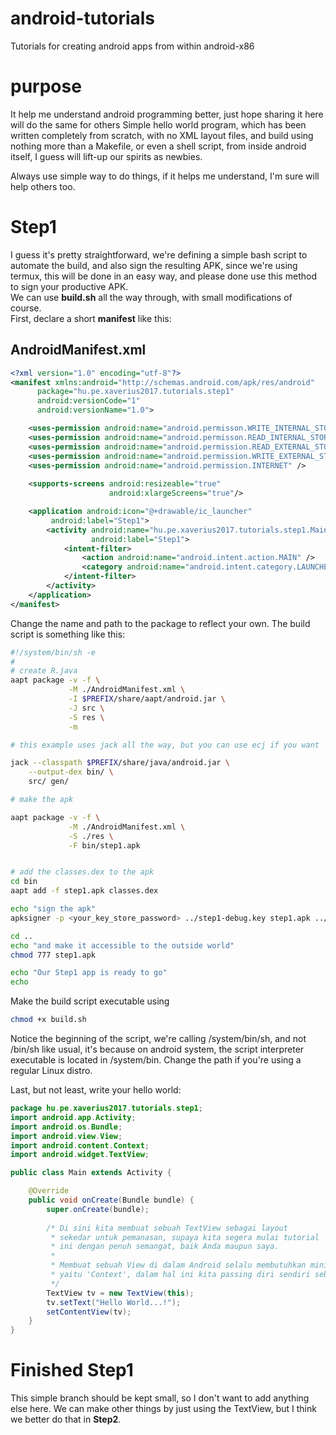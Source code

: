 # android-tutorials
Tutorials for creating android apps from within android-x86

# purpose
It help me understand android programming better, just hope sharing it here will do the same for others
Simple hello world program, which has been written completely from scratch, with no XML layout files,
and build using nothing more than a Makefile, or even a shell script, from inside android itself, I guess will
lift-up our spirits as newbies.

Always use simple way to do things, if it helps me understand, I'm sure will help others too.

# Step1
I guess it's pretty straightforward, we're defining a simple bash script to automate the build, and also sign the resulting APK,
since we're using termux, this will be done in an easy way, and please done use this method to sign your productive APK.     
We can use **build.sh** all the way through, with small modifications of course.     
First, declare a short **manifest** like this:    
## AndroidManifest.xml
```xml
<?xml version="1.0" encoding="utf-8"?>
<manifest xmlns:android="http://schemas.android.com/apk/res/android"
      package="hu.pe.xaverius2017.tutorials.step1"
      android:versionCode="1"
      android:versionName="1.0">

    <uses-permission android:name="android.permisson.WRITE_INTERNAL_STORAGE"/>
    <uses-permission android:name="android.permisson.READ_INTERNAL_STORAGE"/>
    <uses-permission android:name="android.permission.READ_EXTERNAL_STORAGE"/>
    <uses-permission android:name="android.permission.WRITE_EXTERNAL_STORAGE"/>
    <uses-permission android:name="android.permission.INTERNET" />
    
    <supports-screens android:resizeable="true"
                      android:xlargeScreens="true"/>

    <application android:icon="@+drawable/ic_launcher"
		 android:label="Step1">
        <activity android:name="hu.pe.xaverius2017.tutorials.step1.Main"
                  android:label="Step1">
            <intent-filter>
                <action android:name="android.intent.action.MAIN" />
                <category android:name="android.intent.category.LAUNCHER" />
            </intent-filter>
        </activity>
    </application>
</manifest>
```
Change the name and path to the package to reflect your own.
The build script is something like this:
```bash
#!/system/bin/sh -e
#
# create R.java
aapt package -v -f \
             -M ./AndroidManifest.xml \
             -I $PREFIX/share/aapt/android.jar \
             -J src \
             -S res \
             -m

# this example uses jack all the way, but you can use ecj if you want

jack --classpath $PREFIX/share/java/android.jar \
	--output-dex bin/ \
	src/ gen/

# make the apk

aapt package -v -f \
             -M ./AndroidManifest.xml \
             -S ./res \
             -F bin/step1.apk


# add the classes.dex to the apk
cd bin
aapt add -f step1.apk classes.dex

echo "sign the apk"
apksigner -p <your_key_store_password> ../step1-debug.key step1.apk ../step1.apk

cd ..
echo "and make it accessible to the outside world"
chmod 777 step1.apk

echo "Our Step1 app is ready to go"
echo

```
Make the build script executable using 
```bash
chmod +x build.sh
```
Notice the beginning of the script, we're calling /system/bin/sh, and not /bin/sh like usual, it's because
on android system, the script interpreter executable is located in /system/bin.
Change the path if you're using a regular Linux distro.

Last, but not least, write your hello world:
```java
package hu.pe.xaverius2017.tutorials.step1;
import android.app.Activity;
import android.os.Bundle;
import android.view.View;
import android.content.Context;
import android.widget.TextView;

public class Main extends Activity {

	@Override
	public void onCreate(Bundle bundle) {
		super.onCreate(bundle);
		
		/* Di sini kita membuat sebuah TextView sebagai layout
		 * sekedar untuk pemanasan, supaya kita segera mulai tutorial
		 * ini dengan penuh semangat, baik Anda maupun saya.
		 *
		 * Membuat sebuah View di dalam Android selalu membutuhkan minimal satu argumen,
		 * yaitu 'Context', dalam hal ini kita passing diri sendiri sebagai parameter.
		 */
		TextView tv = new TextView(this);
		tv.setText("Hello World...!");
		setContentView(tv);
	}
}

```

# Finished Step1
This simple branch should be kept small, so I don't want to add anything else here.
We can make other things by just using the TextView, but I think we better do that in **Step2**.


